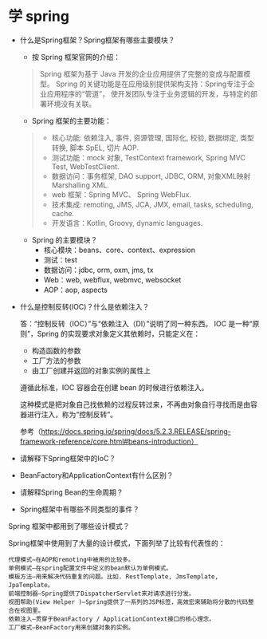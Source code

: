 # 学 spring
- 什么是Spring框架？Spring框架有哪些主要模块？
    - 按 Spring 框架官网的介绍：
    > Spring 框架为基于 Java 开发的企业应用提供了完整的变成与配置模型。
    > Spring 的关键功能是在应用级别提供架构支持：Spring专注于企业应用程序的“管道”，
    > 使开发团队专注于业务逻辑的开发，与特定的部署环境没有关联。
    
    - Spring 框架的主要功能：
    > - 核心功能: 依赖注入, 事件, 资源管理, 国际化, 校验, 数据绑定, 类型转换, 脚本 SpEL, 切片 AOP.
    > - 测试功能：mock 对象, TestContext framework, Spring MVC Test, WebTestClient.
    > - 数据访问：事务框架, DAO support, JDBC, ORM, 对象XML映射 Marshalling XML.
    > - web 框架：Spring MVC、 Spring WebFlux.
    > - 技术集成: remoting, JMS, JCA, JMX, email, tasks, scheduling, cache.
    > - 开发语言：Kotlin, Groovy, dynamic languages.

    - Spring 的主要模块？
        - 核心模块：beans、core、context、expression
        - 测试：test
        - 数据访问：jdbc, orm, oxm, jms, tx
        - Web：web, webflux, webmvc, websocket
        - AOP：aop, aspects

- 什么是控制反转(IOC)？什么是依赖注入？

    答：“控制反转（IOC）”与“依赖注入（DI）”说明了同一种东西。
    IOC 是一种“原则”，Spring 的实现要求对象定义其依赖时，只能定义在：
    - 构造函数的参数
    - 工厂方法的参数
    - 由工厂创建并返回的对象实例的属性上
    
    遵循此标准，IOC 容器会在创建 bean 的时候进行依赖注入。
    
    这种模式是把对象自己找依赖的过程反转过来，不再由对象自行寻找而是由容器进行注入，称为“控制反转”。
    
    参考（https://docs.spring.io/spring/docs/5.2.3.RELEASE/spring-framework-reference/core.html#beans-introduction）

- 请解释下Spring框架中的IoC？


- BeanFactory和ApplicationContext有什么区别？
- 请解释Spring Bean的生命周期？
- Spring框架中有哪些不同类型的事件？

Spring 框架中都用到了哪些设计模式？

Spring框架中使用到了大量的设计模式，下面列举了比较有代表性的：

    代理模式—在AOP和remoting中被用的比较多。
    单例模式—在spring配置文件中定义的bean默认为单例模式。
    模板方法—用来解决代码重复的问题。比如. RestTemplate, JmsTemplate, JpaTemplate。
    前端控制器—Spring提供了DispatcherServlet来对请求进行分发。
    视图帮助(View Helper )—Spring提供了一系列的JSP标签，高效宏来辅助将分散的代码整合在视图里。
    依赖注入—贯穿于BeanFactory / ApplicationContext接口的核心理念。
    工厂模式—BeanFactory用来创建对象的实例。
